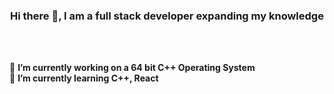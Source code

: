 <h3 align="center">Hi there 👋, I am a full stack developer expanding my knowledge</h3><br><br>


🔭 **I’m currently working on a 64 bit C++ Operating System**\
🌱 **I’m currently learning C++, React**

